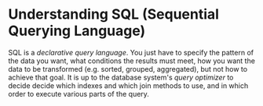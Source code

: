 # Understanding SQL (Sequential Querying Language)

SQL is a _declarative query language_. You just have to specify the pattern of the data you want, what conditions the results must meet, how you want the data to be transformed (e.g. sorted, grouped, aggregated), but not how to achieve that goal. It is up to the database system's _query optimizer_ to decide decide which indexes and which join methods to use, and in which order to execute various parts of the query.
